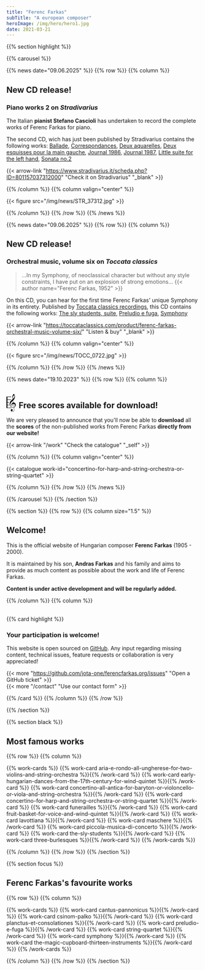 ```yaml
---
title: "Ferenc Farkas"
subTitle: "A european composer"
heroImage: /img/hero/hero1.jpg
date: 2021-03-21
---
```


{{% section highlight %}}

{{% carousel %}}

{{% news date="09.06.2025" %}}
{{% row %}}
{{% column %}}

## New CD release!
### Piano works 2 on *Stradivarius*

The Italian **pianist Stefano Cascioli** has undertaken to record the complete
works of Ferenc Farkas for piano.

The second CD, wich has just been published by Stradivarius contains the following works:
[Ballade](/work/?r=ballade),
[Correspondances](/work/?r=correspondances),
[Deux aquarelles](/work/?r=deux-aquarelles),
[Deux esquisses pour la main gauche](/work/?r=deux-esquisses-pour-la-main-gauche),
[Journal 1986](/work/?r=journal-1986),
[Journal 1987](/work/?r=journal-1987),
[Little suite for the left hand](/work/?r=little-suite-for-the-left-hand),
[Sonata no.2](/work/?r=sonata-2-for-piano)

{{< arrow-link "https://www.stradivarius.it/scheda.php?ID=801157037312000" "Check it on Stradivarius" "_blank" >}}

{{% /column %}}
{{% column valign="center" %}}

{{< figure src="/img/news/STR_37312.jpg" >}}

{{% /column %}}
{{% /row %}}
{{% /news %}}

{{% news date="09.06.2025" %}}
{{% row %}}
{{% column %}}
## New CD release!
### Orchestral music, volume six on *Toccata classics*

> ...In my Symphony, of neoclassical character but without any style constraints,
> I have put on an explosion of strong emotions…
> {{< author name="Ferenc Farkas, 1952" >}}

On this CD, you can hear for the first time Ferenc Farkas' unique Symphony in its entirety.
Published by [Toccata classics recordings](https://toccataclassics.com),
this CD contains the following works:
[The sly students, suite](/work/?q=sly&showID&s=t.asc), [Preludio e fuga](/work/?r=preludio-e-fuga), [Symphony](/work/?r=symphony)

{{< arrow-link "https://toccataclassics.com/product/ferenc-farkas-orchestral-music-volume-six/" "Listen & buy" "_blank" >}}

{{% /column %}}
{{% column valign="center" %}}

{{< figure src="/img/news/TOCC_0722.jpg" >}}

{{% /column %}}
{{% /row %}}
{{% /news %}}

{{% news date="19.10.2023" %}}
{{% row %}}
{{% column %}}

## <svg width='27' height='48' viewBox='0 0 18 32' fill='black' style="margin: 0 0 -0.65rem"><path fill-rule='evenodd' clip-rule='evenodd' d='M11.6799 30.8562C10.8434 31.2382 10.0124 31.1622 9.12694 30.4997C9.24367 30.4392 9.34789 30.3864 9.44381 30.3381C9.65237 30.233 9.81938 30.1489 9.97794 30.0517C10.6649 29.6257 10.9699 28.9067 10.8099 28.1282C10.6759 27.4807 10.1004 26.9162 9.47844 26.8212C8.73844 26.7072 8.09244 27.0902 7.75794 27.8417C7.23944 28.9962 7.56294 30.3092 8.61744 30.8867C9.20894 31.2087 9.89244 31.4457 10.5509 31.4922C12.3809 31.6237 13.8149 30.0637 13.6424 28.2172C13.5694 27.0442 13.3364 25.2197 13.1799 24.0972C13.1799 24.0972 13.2994 24.0562 13.6664 23.8567C14.6754 23.3097 15.4109 22.4227 15.8334 21.2827C16.9409 18.2997 15.2019 15.4277 12.2474 15.3522C12.1739 15.3508 12.0999 15.3361 12.0159 15.3194C11.9772 15.3117 11.9363 15.3036 11.8924 15.2962L11.3969 12.1652C11.5845 12.0002 11.7678 11.8307 11.9469 11.6567C14.8714 8.75366 15.5269 4.93366 13.6049 1.18866C13.1579 0.316159 12.7074 0.283659 12.0729 1.03066C11.8962 1.23996 11.7434 1.47435 11.5914 1.70752C11.5731 1.7356 11.5548 1.76366 11.5364 1.79166C10.3449 3.60416 10.0729 5.67466 10.4064 7.77316C10.5214 8.50616 10.6184 9.76866 10.6184 9.76866C10.6184 9.76866 9.75444 10.6247 9.16294 11.0677C7.61094 12.2287 6.43094 13.8147 5.87294 15.8197C4.50694 20.7097 7.99644 24.4352 11.5064 24.3097C11.9279 24.2947 12.3624 24.2547 12.7899 24.2052C13.0149 25.6357 13.2239 27.4127 13.2504 28.5427C13.2769 29.6722 12.5634 30.4527 11.6799 30.8562ZM12.4739 22.1463C12.5504 22.6414 12.6273 23.1396 12.7029 23.6422L12.7009 23.6432C10.6909 24.0747 9.00244 23.5697 7.67094 21.9422C6.42744 20.4262 6.35844 18.7392 7.17444 16.9527C8.03594 15.0742 9.41794 13.7477 11.0289 12.4672C11.1949 13.5442 11.3374 14.4772 11.4799 15.4157C9.87994 16.1362 8.75844 17.2427 8.80394 19.2062C8.83994 20.6202 9.69844 21.7657 10.8769 22.1422C10.7797 22.0159 10.684 21.8989 10.5918 21.7862C10.4015 21.5536 10.2263 21.3395 10.0844 21.1007C9.32844 19.8197 9.86244 18.2247 11.1514 17.8427C11.6029 17.7082 11.8474 17.7762 11.9244 18.3752C12.0852 19.6282 12.2781 20.8774 12.4739 22.1463ZM13.9999 5.06416C13.5764 6.91416 12.3859 8.15266 10.9899 9.41916L10.9874 9.41816C10.8274 7.37466 10.9579 5.55666 11.9164 3.90816C12.0664 3.65066 12.3019 3.41466 12.5469 3.26066C13.1924 2.85466 13.7699 3.12116 13.9404 3.90816C14.0204 4.28066 14.0829 4.70466 13.9999 5.06416ZM12.6504 20.6137C12.5132 19.6638 12.3753 18.7091 12.2344 17.7602C13.7769 17.6617 14.5889 18.3612 14.8284 19.8662C15.1124 21.6442 14.4759 23.0787 13.0734 23.5147C12.9315 22.5604 12.7913 21.5896 12.6504 20.6137Z'/><path d='M0.0025 5.16921V5.16821L0 5.16921C0.000833416 5.16921 0.00166675 5.16921 0.0025 5.16921Z'/><path d='M8.23813 5.16942V5.91671L1.66743 5.90871L1.68493 9.94871H8.23813L7.50925 10.6892L1.68493 10.6812V14.7212H4.63636L4.09088 15.4527H1.68493V19.4927H4.45453L4.63636 20.2312L1.68493 20.2242V24.2542H7.83654L9.54573 25.0007H0.0025V5.16921C6.88345 5.17034 8.07101 5.16977 8.23813 5.16942Z'/></svg> Free scores available for download!

We are very pleased to announce that you'll now be able to
**download** all the **scores** of the non-published works from
Ferenc Farkas **directly from our website!**

{{< arrow-link "/work" "Check the catalogue" "_self" >}}

{{% /column %}}
{{% column valign="center" %}}

{{< catalogue work-id="concertino-for-harp-and-string-orchestra-or-string-quartet" >}}

{{% /column %}}
{{% /row %}}
{{% /news %}}

{{% /carousel %}}
{{% /section %}}

{{% section %}}
{{% row %}}
{{% column size="1.5" %}}
## Welcome!

This is the official website of Hungarian composer **Ferenc Farkas** (1905 - 2000).

It is maintained by his son, **Andras Farkas** and his family and aims to provide
as much content as possible about the work and life of Ferenc Farkas.

**Content is under active development and will be regularly added.**

<!--
We currently focus on fullfiling the [catalogue of works](/work) which contains
more than 800 works. We've planned to add musical samples, images and contextual
information for the most famous and played works.
-->

{{% /column %}}
{{% column %}}

<br>
{{% card highlight %}}

### Your participation is welcome!

This website is open sourced on [GitHub](https://github.com/jota-one/ferencfarkas.org).
Any input regarding missing content, technical issues, feature requests or
collaboration is very appreciated!

{{< more "https://github.com/jota-one/ferencfarkas.org/issues" "Open a GitHub ticket" >}}
<br/>
{{< more "/contact" "Use our contact form" >}}

{{% /card %}}
{{% /column %}}
{{% /row %}}

{{% /section %}}

{{% section black %}}
## Most famous works

{{% row %}}
{{% column %}}

{{% work-cards %}}
{{% work-card aria-e-rondo-all-ungherese-for-two-violins-and-string-orchestra %}}{{% /work-card %}}
{{% work-card early-hungarian-dances-from-the-17th-century-for-wind-quintet %}}{{% /work-card %}}
{{% work-card concertino-all-antica-for-baryton-or-violoncello-or-viola-and-string-orchestra %}}{{% /work-card %}}
{{% work-card concertino-for-harp-and-string-orchestra-or-string-quartet %}}{{% /work-card %}}
{{% work-card funerailles  %}}{{% /work-card %}}
{{% work-card fruit-basket-for-voice-and-wind-quintet %}}{{% /work-card %}}
{{% work-card lavottiana %}}{{% /work-card %}}
{{% work-card maschere %}}{{% /work-card %}}
{{% work-card piccola-musica-di-concerto %}}{{% /work-card %}}
{{% work-card the-sly-students %}}{{% /work-card %}}
{{% work-card three-burlesques %}}{{% /work-card %}}
{{% /work-cards %}}

{{% /column %}}
{{% /row %}}
{{% /section %}}

{{% section focus %}}
## Ferenc Farkas's favourite works

{{% row %}}
{{% column %}}

{{% work-cards %}}
{{% work-card cantus-pannonicus %}}{{% /work-card %}}
{{% work-card csinom-palko %}}{{% /work-card %}}
{{% work-card planctus-et-consolationes %}}{{% /work-card %}}
{{% work-card preludio-e-fuga %}}{{% /work-card %}}
{{% work-card string-quartet %}}{{% /work-card %}}
{{% work-card symphony %}}{{% /work-card %}}
{{% work-card the-magic-cupboard-thirteen-instruments %}}{{% /work-card %}}
{{% /work-cards %}}

{{% /column %}}
{{% /row %}}
{{% /section %}}
